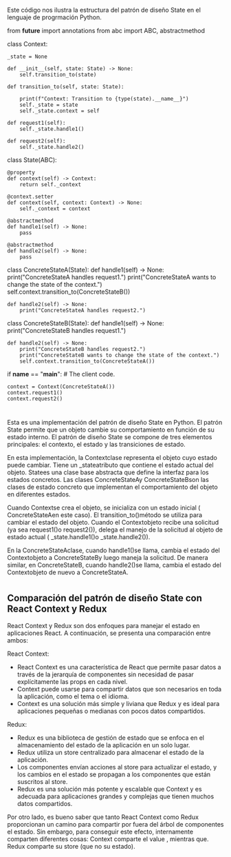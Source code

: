 Este código nos ilustra la estructura del patrón de diseño State en el lenguaje de progrmación Python.

from __future__ import annotations
from abc import ABC, abstractmethod


class Context:
 
    _state = None

    def __init__(self, state: State) -> None:
        self.transition_to(state)

    def transition_to(self, state: State):

        print(f"Context: Transition to {type(state).__name__}")
        self._state = state
        self._state.context = self

    def request1(self):
        self._state.handle1()

    def request2(self):
        self._state.handle2()


class State(ABC):

    @property
    def context(self) -> Context:
        return self._context

    @context.setter
    def context(self, context: Context) -> None:
        self._context = context

    @abstractmethod
    def handle1(self) -> None:
        pass

    @abstractmethod
    def handle2(self) -> None:
        pass

class ConcreteStateA(State):
    def handle1(self) -> None:
        print("ConcreteStateA handles request1.")
        print("ConcreteStateA wants to change the state of the context.")
        self.context.transition_to(ConcreteStateB())

    def handle2(self) -> None:
        print("ConcreteStateA handles request2.")


class ConcreteStateB(State):
    def handle1(self) -> None:
        print("ConcreteStateB handles request1.")

    def handle2(self) -> None:
        print("ConcreteStateB handles request2.")
        print("ConcreteStateB wants to change the state of the context.")
        self.context.transition_to(ConcreteStateA())


if __name__ == "__main__":
    # The client code.

    context = Context(ConcreteStateA())
    context.request1()
    context.request2()

#
    
Esta es una implementación del patrón de diseño State en Python. El patrón State permite que un objeto cambie su comportamiento en función de su estado interno. El patrón de diseño State se compone de tres elementos principales: el contexto, el estado y las transiciones de estado. 

En esta implementación, la Contextclase representa el objeto cuyo estado puede cambiar. Tiene un _stateatributo que contiene el estado actual del objeto. Statees una clase base abstracta que define la interfaz para los estados concretos. Las clases ConcreteStateAy ConcreteStateBson las clases de estado concreto que implementan el comportamiento del objeto en diferentes estados.

Cuando Contextse crea el objeto, se inicializa con un estado inicial ( ConcreteStateAen este caso). El transition_to()método se utiliza para cambiar el estado del objeto. Cuando el Contextobjeto recibe una solicitud (ya sea request1()o request2()), delega el manejo de la solicitud al objeto de estado actual ( _state.handle1()o _state.handle2()).

En la ConcreteStateAclase, cuando handle1()se llama, cambia el estado del Contextobjeto a ConcreteStateBy luego maneja la solicitud. De manera similar, en ConcreteStateB, cuando handle2()se llama, cambia el estado del Contextobjeto de nuevo a ConcreteStateA.

#

## Comparación del patrón de diseño State con React Context y Redux

React Context y Redux son dos enfoques para manejar el estado en aplicaciones React. A continuación, se presenta una comparación entre ambos:

React Context:
- React Context es una característica de React que permite pasar datos a través de la jerarquía de componentes sin necesidad de pasar explícitamente las props en cada nivel.
- Context puede usarse para compartir datos que son necesarios en toda la aplicación, como el tema o el idioma.
- Context es una solución más simple y liviana que Redux y es ideal para aplicaciones pequeñas o medianas con pocos datos compartidos.

Redux:
- Redux es una biblioteca de gestión de estado que se enfoca en el almacenamiento del estado de la aplicación en un solo lugar.
- Redux utiliza un store centralizado para almacenar el estado de la aplicación.
- Los componentes envían acciones al store para actualizar el estado, y los cambios en el estado se propagan a los componentes que están suscritos al store.
- Redux es una solución más potente y escalable que Context y es adecuada para aplicaciones grandes y complejas que tienen muchos datos compartidos.

Por otro lado, es bueno saber que tanto React Context como Redux proporcionan un camino para compartir por fuera del árbol de componentes el estado. Sin embargo, para conseguir este efecto, internamente comparten diferentes cosas: Context comparte el value , mientras que. Redux comparte su store (que no su estado).




